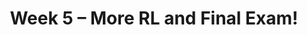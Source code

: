 ---
    title: Week 5 – More RL and Final Exam!
    weekNumber: 5
    days:
      - date: 2023-7-31
        events:
          "**LEC 16**{: .label .label-lecture } [TBA]()":
            # "[🎥]()"
      - date: 2023-8-1
        events:
          "**LEC 17**{: .label .label-lecture } [TBA]()":
            # "[🎥]()"
          "**QUIZ 5**{: .label .label-disc } **Quiz 5**":
      - date: 2023-8-2
        events:
          "**LEC 18**{: .label .label-lecture } [TBA]()":
            # "[🎥]()"  

      - date: 2023-8-3
        events:
          "**Final**{: .label .label-exam } **Final Exam!**":
          "**Refl 5**{: .label .label-reflect } [Reflection 5 due]()":
      - date: 2023-8-4
        events:
          "**HW 5**{: .label .label-hw } [HW 5 due]()":         
---